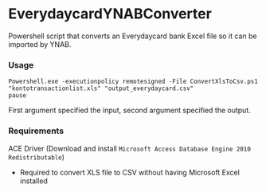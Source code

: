 # EverydaycardYNABConverter
Powershell script that converts an Everydaycard bank Excel file so it can be imported by YNAB.

### Usage
```@echo off
Powershell.exe -executionpolicy remotesigned -File ConvertXlsToCsv.ps1 "kontotransactionlist.xls" "output_everydaycard.csv"
pause
```

First argument specified the input, second argument specified the output.

### Requirements
ACE Driver (Download and install `Microsoft Access Database Engine 2010 Redistributable`)
- Required to convert XLS file to CSV without having Microsoft Excel installed
